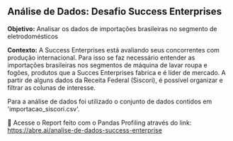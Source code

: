 ## Análise de Dados: Desafio Success Enterprises

**Objetivo:** Analisar os dados de importações brasileiras no segmento de eletrodomésticos

**Contexto:** A Success Enterprises está avaliando seus concorrentes com produção internacional. Para isso se faz necessário entender as importações brasileiras
nos segmentos de máquina de lavar roupa e fogões, produtos que a Succes Enterprises fabrica e é líder de mercado. A partir de alguns dados da Receita Federal (Siscori), é possível organizar e filtrar as colunas de interesse.

Para a análise de dados foi utilizado o conjunto de dados contidos em 'importacao_siscori.csv'.


📌 Acesse o Report feito com o Pandas Profiling através do link: https://abre.ai/analise-de-dados-success-enterprise
